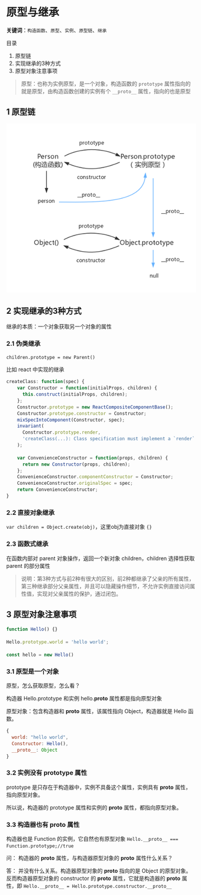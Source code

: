 # 原型与继承

**关键词**：`构造函数`、`原型`、`实例`、`原型链`、`继承`

目录

1. 原型链
2. 实现继承的3种方式
3. 原型对象注意事项

> 原型：也称为实例原型，是一个对象，构造函数的 `prototype` 属性指向的就是原型，由构造函数创建的实例有个 `__proto__` 属性，指向的也是原型

## 1 原型链

![prototype](./prototype.png)

## 2 实现继承的3种方式

继承的本质：一个对象获取另一个对象的属性

### 2.1 伪类继承

`children.prototype = new Parent()`

比如 react 中实现的继承

```javascript
createClass: function(spec) {
    var Constructor = function(initialProps, children) {
      this.construct(initialProps, children);
    };
    Constructor.prototype = new ReactCompositeComponentBase();
    Constructor.prototype.constructor = Constructor;
    mixSpecIntoComponent(Constructor, spec);
    invariant(
      Constructor.prototype.render,
      'createClass(...): Class specification must implement a `render` method.'
    );

    var ConvenienceConstructor = function(props, children) {
      return new Constructor(props, children);
    };
    ConvenienceConstructor.componentConstructor = Constructor;
    ConvenienceConstructor.originalSpec = spec;
    return ConvenienceConstructor;
}
```

### 2.2 直接对象继承

 `var children = Object.create(obj)`，这里obj为直接对象 `{}`

### 2.3 函数式继承

在函数内部对 parent 对象操作，返回一个新对象 children，children 选择性获取 parent 的部分属性

> 说明：第3种方式与前2种有很大的区别，前2种都继承了父亲的所有属性，第三种继承部分父亲属性，并且可以隐藏操作细节，不允许实例直接访问属性值，实现对父亲属性的保护，通过闭包。

## 3 原型对象注意事项

```javascript
function Hello() {}

Hello.prototype.world = 'hello world';

const hello = new Hello()
```

### 3.1 原型是一个对象

原型，怎么获取原型，怎么看？

构造器 Hello.prototype 和实例 hello.__proto__ 属性都是指向原型对象

原型对象：包含构造器和 __proto__ 属性，该属性指向 Object，构造器就是 Hello 函数。

```javascript
{
  world: "hello world",
  Constructor: Hello(),
  __proto__: Object
}
```

### 3.2 实例没有 prototype 属性

prototype 是只存在于构造器中，实例不具备这个属性，实例具有 __proto__ 属性，指向原型对象。

所以说，构造器的 prototype 属性和实例的 __proto__ 属性，都指向原型对象。

### 3.3 构造器也有 __proto__ 属性

构造器也是 Function 的实例，它自然也有原型对象 `Hello.__proto__ === Function.prototype;//true`

问： 构造器的 __proto__ 属性，与构造器原型对象的 __proto__ 属性什么关系？

答： 并没有什么关系。构造器原型对象的 __proto__ 指向的是 Object 的原型对象。反而构造器原型对象的 constructor 的 __proto__ 属性，它就是构造器的 __proto__ 属性，即 `Hello.__proto__ = Hello.prototype.constructor.__proto__`
